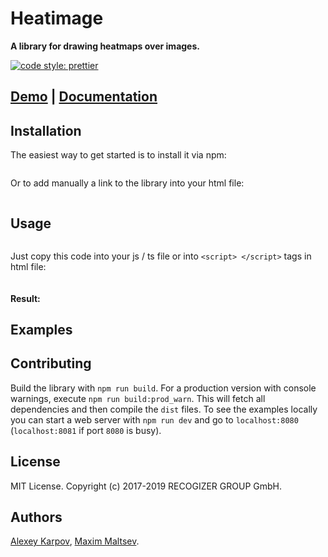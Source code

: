 # Heatimage

**A library for drawing heatmaps over images.**

[![code style: prettier](https://img.shields.io/badge/code_style-prettier-ff69b4.svg?style=flat-square)](https://github.com/prettier/prettier)

## [Demo]() | [Documentation]()

## Installation

The easiest way to get started is to install it via npm:

```
```

Or to add manually a link to the library into your html file:

```html
```

## Usage


```html
```

Just copy this code into your js / ts file or into `<script> </script>` tags in html file:

```javascript
```


#### Result:


## Examples


## Contributing
Build the library with `npm run build`. For a production version with console warnings, execute `npm run build:prod_warn`. This will fetch all dependencies and then compile the `dist` files. To see the examples locally you can start a web server with `npm run dev` and go to `localhost:8080` (`localhost:8081` if port `8080` is busy).

## License
MIT License. Copyright (c) 2017-2019 RECOGIZER GROUP GmbH.

## Authors
[Alexey Karpov](https://github.com/cherurg), [Maxim Maltsev](https://github.com/mmaltsev).
